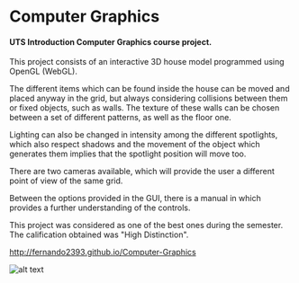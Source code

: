 # Computer Graphics
#### UTS Introduction Computer Graphics course project.

This project consists of an interactive 3D house model programmed using OpenGL (WebGL).

The different items which can be found inside the house can be moved and placed anyway in the grid, but always considering collisions between them or fixed objects, such as walls. The texture of these walls can be chosen between a set of different patterns, as well as the floor one.

Lighting can also be changed in intensity among the different spotlights, which also respect shadows and the movement of the object which generates them implies that the spotlight position will move too.

There are two cameras available, which will provide the user a different point of view of the same grid.

Between the options provided in the GUI, there is a manual in which provides a further understanding of the controls.

This project was considered as one of the best ones during the semester. The calification obtained was "High Distinction".

http://fernando2393.github.io/Computer-Graphics

![alt text](https://github.com/fernando2393/Computer-Graphics/blob/master/Screenshot_1.png)
